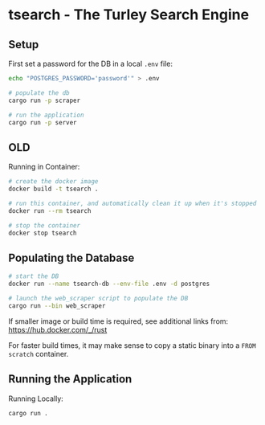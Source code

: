 # tsearch - The Turley Search Engine

## Setup

First set a password for the DB in a local `.env` file:
```bash
echo "POSTGRES_PASSWORD='password'" > .env
```


```bash
# populate the db
cargo run -p scraper

# run the application
cargo run -p server
```










## OLD

Running in Container:
```bash
# create the docker image
docker build -t tsearch .

# run this container, and automatically clean it up when it's stopped
docker run --rm tsearch

# stop the container
docker stop tsearch
```


## Populating the Database
```bash
# start the DB
docker run --name tsearch-db --env-file .env -d postgres

# launch the web_scraper script to populate the DB
cargo run --bin web_scraper
```


If smaller image or build time is required, see additional links from: https://hub.docker.com/_/rust

For faster build times, it may make sense to copy a static binary into a `FROM scratch` container.

## Running the Application
Running Locally:
```bash
cargo run .
```

